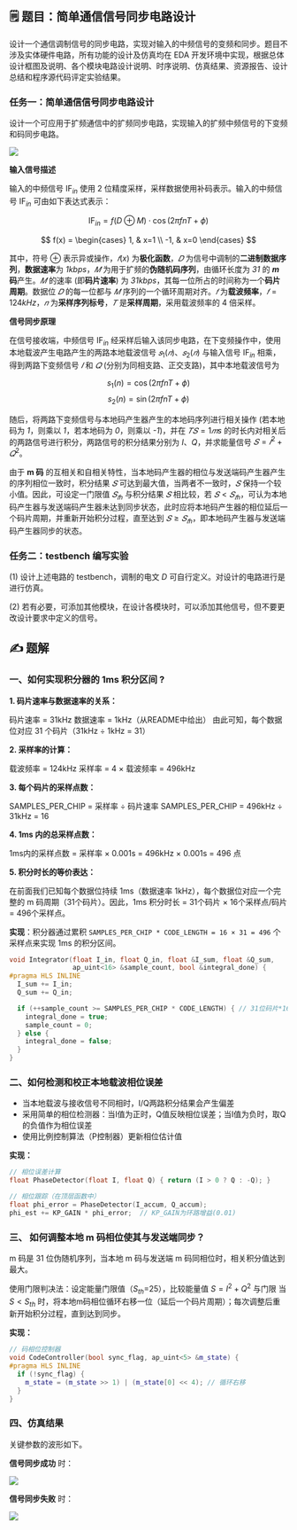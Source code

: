 <!--
 * Copyright (c) 2025 by Albresky, All Rights Reserved. 
 * 
 * @Author: Albresky albre02@outlook.com
 * @Date: 2025-03-30 13:18:20
 * @LastEditTime: 2025-03-30 17:23:28
 * @FilePath: /BUPT-EDA-Labs/lab1/README.md
 * 
 * @Description: Lab1 题解
-->

## 🗒️ 题目：简单通信信号同步电路设计

设计一个通信调制信号的同步电路，实现对输入的中频信号的变频和同步。题目不涉及实体硬件电路，所有功能的设计及仿真均在 EDA 开发环境中实现，根据总体设计框图及说明、各个模块电路设计说明、时序说明、仿真结果、资源报告、设计总结和程序源代码评定实验结果。

### 任务一：简单通信信号同步电路设计

设计一个可应用于扩频通信中的扩频同步电路，实现输入的扩频中频信号的下变频和码同步电路。

![](./image/lab1.png)

**输入信号描述**

输入的中频信号 $\text{IF}_{in}$ 使用 2 位精度采样，采样数据使用补码表示。输入的中频信号 $\text{IF}_{in}$ 可由如下表达式表示：

$$ \text{IF}_{in} = f(D \oplus M) \cdot \cos(2\pi f n T + \phi) $$

$$ f(x) = \begin{cases} 1, & x=1 \\ -1, & x=0 \end{cases} $$

其中，符号 $\oplus$ 表示异或操作，$𝑓(x)$ 为**极化函数**，$𝐷$ 为信号中调制的**二进制数据序列**，**数据速率**为 _1kbps_，$𝑀$ 为用于扩频的**伪随机码序列**，由循环长度为 _31_ 的 **$m$ 码**产生。$𝑀$ 的速率 (即**码片速率**) 为 _31kbps_，其每一位所占的时间称为一个**码片周期**。数据位 $𝐷$ 的每一位都与 $𝑀$ 序列的一个循环周期对齐。$𝑓$ 为**载波频率**，$𝑓=124kHz$，$𝑛$ 为**采样序列标号**，$𝑇$ 是**采样周期**，采用载波频率的 4 倍采样。

**信号同步原理**

在信号接收端，中频信号 $\text{IF}_{in}$ 经采样后输入该同步电路，在下变频操作中，使用本地载波产生电路产生的两路本地载波信号 $𝑠_1 (𝑛)$、$𝑠_2(𝑛)$ 与输入信号 $\text{IF}_{in}$ 相乘，得到两路下变频信号 $𝐼$ 和 $𝑄$ (分别为同相支路、正交支路)，其中本地载波信号为

$$ s_1 (n) = \cos(2\pi f n T + \phi) $$
$$ s_2 (n) = \sin(2\pi f n T + \phi) $$

随后，将两路下变频信号与本地码产生器产生的本地码序列进行相关操作 (若本地码为 *1*，则乘以 *1*，若本地码为 *0*，则乘以 *-1*)，并在 $𝑇𝑆=1𝑚s$ 的时长内对相关后的两路信号进行积分，两路信号的积分结果分别为 $I$、$Q$，并求能量信号 $𝑆=𝐼^2+𝑄^2$。

由于 **m 码** 的互相关和自相关特性，当本地码产生器的相位与发送端码产生器产生的序列相位一致时，积分结果 $𝑆$ 可达到最大值，当两者不一致时，$𝑆$ 保持一个较小值。因此，可设定一门限值 $𝑆_{𝑡ℎ}$ 与积分结果 $𝑆$ 相比较，若 $𝑆<𝑆_{𝑡ℎ}$，可认为本地码产生器与发送端码产生器未达到同步状态，此时应将本地码产生器的相位延后一个码片周期，并重新开始积分过程，直至达到 $𝑆 \ge 𝑆_{𝑡ℎ}$，即本地码产生器与发送端码产生器同步的状态。


### 任务二：testbench 编写实验

(1) 设计上述电路的 testbench，调制的电文 $D$ 可自行定义。对设计的电路进行是进行仿真。

(2) 若有必要，可添加其他模块，在设计各模块时，可以添加其他信号，但不要更改设计要求中定义的信号。

## ✍️ 题解


### 一、如何实现积分器的 1ms 积分区间 ?

**1. 码片速率与数据速率的关系：**

码片速率 = 31kHz
数据速率 = 1kHz（从README中给出）
由此可知，每个数据位对应 31 个码片（31kHz ÷ 1kHz = 31）

**2. 采样率的计算：**

载波频率 = 124kHz
采样率 = 4 × 载波频率 = 496kHz

**3. 每个码片的采样点数：**

SAMPLES_PER_CHIP = 采样率 ÷ 码片速率
SAMPLES_PER_CHIP = 496kHz ÷ 31kHz = 16

**4. 1ms 内的总采样点数：**

1ms内的采样点数 = 采样率 × 0.001s = 496kHz × 0.001s = 496 点


**5. 积分时长的等价表达：**

在前面我们已知每个数据位持续 1ms（数据速率 1kHz），每个数据位对应一个完整的 m 码周期（31个码片）。因此，1ms 积分时长 = 31个码片 × 16个采样点/码片 = 496个采样点。

**实现**：积分器通过累积 `SAMPLES_PER_CHIP * CODE_LENGTH = 16 × 31 = 496` 个采样点来实现 1ms 的积分区间。

```cpp
void Integrator(float I_in, float Q_in, float &I_sum, float &Q_sum,
                ap_uint<16> &sample_count, bool &integral_done) {
#pragma HLS INLINE
  I_sum += I_in;
  Q_sum += Q_in;

  if (++sample_count >= SAMPLES_PER_CHIP * CODE_LENGTH) { // 31位码片*16=496
    integral_done = true;
    sample_count = 0;
  } else {
    integral_done = false;
  }
}
```

### 二、如何检测和校正本地载波相位误差


 - 当本地载波与接收信号不同相时，I/Q两路积分结果会产生偏差
 - 采用简单的相位检测器：当I值为正时，Q值反映相位误差；当I值为负时，取Q的负值作为相位误差
 - 使用比例控制算法（P控制器）更新相位估计值

**实现：**

```cpp
// 相位误差计算
float PhaseDetector(float I, float Q) { return (I > 0 ? Q : -Q); }

// 相位跟踪（在顶层函数中）
float phi_error = PhaseDetector(I_accum, Q_accum);
phi_est += KP_GAIN * phi_error;  // KP_GAIN为环路增益(0.01)
```


### 三、 如何调整本地 m 码相位使其与发送端同步？


m 码是 31 位伪随机序列，当本地 m 码与发送端 m 码同相位时，相关积分值达到最大。

使用门限判决法：设定能量门限值（$S_{th}$=25），比较能量值 $S=I^2+Q^2$ 与门限
当 $S \lt S_{th}$ 时，将本地m码相位循环右移一位（延后一个码片周期）；每次调整后重新开始积分过程，直到达到同步。

**实现：**

```cpp
// 码相位控制器
void CodeController(bool sync_flag, ap_uint<5> &m_state) {
#pragma HLS INLINE
  if (!sync_flag) {
    m_state = (m_state >> 1) | (m_state[0] << 4); // 循环右移
  }
}
```


### 四、仿真结果

关键参数的波形如下。

**信号同步成功** 时：

![](./image/sync_visualization_case_ok.png)

**信号同步失败** 时：

![](./image/sync_visualization_case_fail.png)